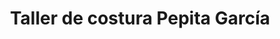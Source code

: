 ---
title: "Taller de costura Pepita García"
url: /puerto-de-sagunto/taller-de-costura-pepita-garcia/
shop: Kleidung
---